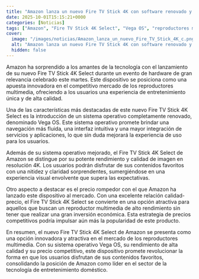 ```yaml
---
title: "Amazon lanza un nuevo Fire TV Stick 4K con software renovado y precio rompedor"
date: 2025-10-01T15:15:21+0000
categories: [Noticias]
tags: ["Amazon", "Fire TV Stick 4K Select", "Vega OS", "reproductores multimedia", "entretenimiento", "calidad de imagen", "precio competitivo."]
cover:
  image: "/images/noticias/Amazon_lanza_un_nuevo_Fire_TV_Stick_4K_c.png"
  alt: "Amazon lanza un nuevo Fire TV Stick 4K con software renovado y precio rompedor"
  hidden: false
---
```


Amazon ha sorprendido a los amantes de la tecnología con el lanzamiento de su nuevo Fire TV Stick 4K Select durante un evento de hardware de gran relevancia celebrado este martes. Este dispositivo se posiciona como una apuesta innovadora en el competitivo mercado de los reproductores multimedia, ofreciendo a los usuarios una experiencia de entretenimiento única y de alta calidad.

Una de las características más destacadas de este nuevo Fire TV Stick 4K Select es la introducción de un sistema operativo completamente renovado, denominado Vega OS. Este sistema operativo promete brindar una navegación más fluida, una interfaz intuitiva y una mayor integración de servicios y aplicaciones, lo que sin duda mejorará la experiencia de uso para los usuarios.

Además de su sistema operativo mejorado, el Fire TV Stick 4K Select de Amazon se distingue por su potente rendimiento y calidad de imagen en resolución 4K. Los usuarios podrán disfrutar de sus contenidos favoritos con una nitidez y claridad sorprendentes, sumergiéndose en una experiencia visual envolvente que supera las expectativas.

Otro aspecto a destacar es el precio rompedor con el que Amazon ha lanzado este dispositivo al mercado. Con una excelente relación calidad-precio, el Fire TV Stick 4K Select se convierte en una opción atractiva para aquellos que buscan un reproductor multimedia de alto rendimiento sin tener que realizar una gran inversión económica. Esta estrategia de precios competitivos podría impulsar aún más la popularidad de este producto.

En resumen, el nuevo Fire TV Stick 4K Select de Amazon se presenta como una opción innovadora y atractiva en el mercado de los reproductores multimedia. Con su sistema operativo Vega OS, su rendimiento de alta calidad y su precio competitivo, este dispositivo promete revolucionar la forma en que los usuarios disfrutan de sus contenidos favoritos, consolidando la posición de Amazon como líder en el sector de la tecnología de entretenimiento doméstico.
